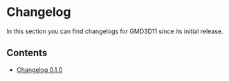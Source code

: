 # Changelog
In this section you can find changelogs for GMD3D11 since its initial release.

## Contents
* [Changelog 0.1.0](./Changelog0.1.0.html)
